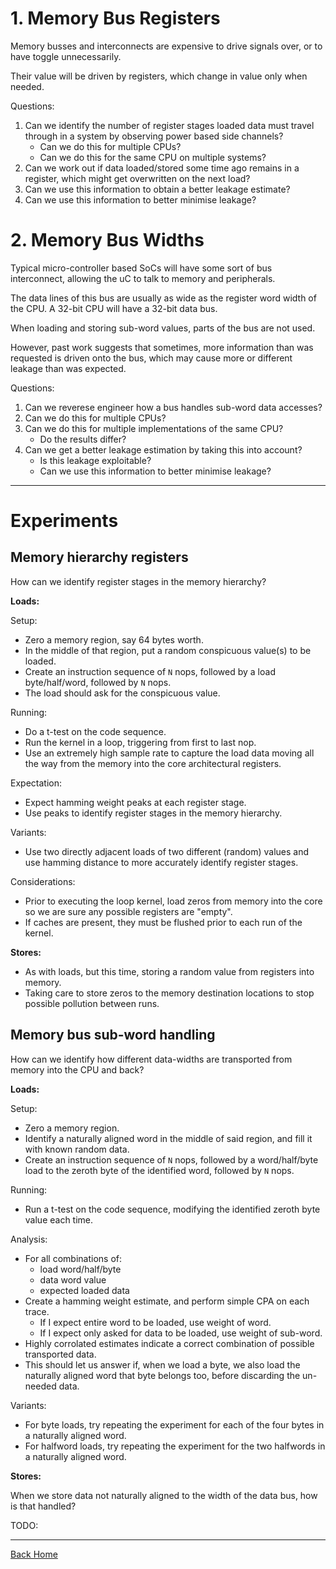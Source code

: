 
# 1. Memory Bus Registers

Memory busses and interconnects are expensive to drive signals over, or
to have toggle unnecessarily.

Their value will be driven by registers, which change in value
only when needed.

Questions:
1. Can we identify the number of register stages loaded data must travel
  through in a system by observing power based side channels?
   - Can we do this for multiple CPUs?
   - Can we do this for the same CPU on multiple systems?
2. Can we work out if data loaded/stored some time ago remains in a register,
   which might get overwritten on the next load?
3. Can we use this information to obtain a better leakage estimate?
4. Can we use this information to better minimise leakage?


# 2. Memory Bus Widths

Typical micro-controller based SoCs will have some sort of bus
interconnect, allowing the uC to talk to memory and peripherals.

The data lines of this bus are usually as wide as the register word width
of the CPU. A 32-bit CPU will have a 32-bit data bus.

When loading and storing sub-word values, parts of the bus are not
used.

However, past work suggests that sometimes, more information than
was requested is driven onto the bus, which may cause more or
different leakage than was expected.

Questions:
1. Can we reverese engineer how a bus handles sub-word data accesses?
2. Can we do this for multiple CPUs?
3. Can we do this for multiple implementations of the same CPU?
   - Do the results differ?
4. Can we get a better leakage estimation by taking this into account?
   - Is this leakage exploitable?
   - Can we use this information to better minimise leakage?

---

# Experiments

## Memory hierarchy registers

How can we identify register stages in the memory hierarchy?

**Loads:**

Setup:
- Zero a memory region, say 64 bytes worth.
- In the middle of that region, put a random conspicuous value(s) to be
  loaded.
- Create an instruction sequence of `N` nops, followed by a load
  byte/half/word, followed by `N` nops.
- The load should ask for the conspicuous value.

Running:
- Do a t-test on the code sequence.
- Run the kernel in a loop, triggering from first to last nop.
- Use an extremely high sample rate to capture the load data moving
  all the way from the memory into the core architectural registers.

Expectation:
- Expect hamming weight peaks at each register stage.
- Use peaks to identify register stages in the memory hierarchy.

Variants:
- Use two directly adjacent loads of two different (random) values and use
  hamming distance to more accurately identify register stages.

Considerations:
- Prior to executing the loop kernel, load zeros from memory into the core so
  we are sure any possible registers are "empty".
- If caches are present, they must be flushed prior to each run of the
  kernel.

**Stores:**

- As with loads, but this time, storing a random value from registers
  into memory.
- Taking care to store zeros to the memory destination locations to stop
  possible pollution between runs.

## Memory bus sub-word handling

How can we identify how different data-widths are transported from memory
into the CPU and back?

**Loads:**

Setup:
- Zero a memory region.
- Identify a naturally aligned word in the middle of said region, and fill
  it with known random data.
- Create an instruction sequence of `N` nops, followed by a word/half/byte
  load to the zeroth byte of the identified word, followed by `N` nops.

Running:
- Run a t-test on the code sequence, modifying the identified zeroth byte
  value each time.

Analysis:
- For all combinations of:
  - load word/half/byte
  - data word value
  - expected loaded data
- Create a hamming weight estimate, and perform simple CPA on each trace.
  - If I expect entire word to be loaded, use weight of word.
  - If I expect only asked for data to be loaded, use weight of sub-word.
- Highly corrolated estimates indicate a correct combination of possible
  transported data.
- This should let us answer if, when we load a byte, we also load the
  naturally aligned word that byte belongs too, before discarding the 
  un-needed data.

Variants:
- For byte loads, try repeating the experiment for each of the four
  bytes in a naturally aligned word.
- For halfword loads, try repeating the experiment for the two
  halfwords in a naturally aligned word.

**Stores:**

When we store data not naturally aligned to the width of the data bus,
how is that handled?

TODO:

---

[Back Home](../../README.md)
